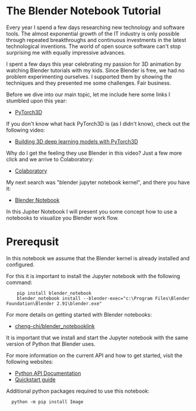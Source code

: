 
# The Blender Notebook Tutorial

Every year I spend a few days researching new technology and software tools. The almost exponential growth of the IT industry is only possible through repeated breakthroughs and continuous investments in the latest technological inventions.
The world of open source software can't stop surprising me with equally impressive advances.

I spent a few days this year celebrating my passion for 3D animation by watching Blender tutorials with my kids. Since Blender is free, we had no problem experimenting ourselves. I supported them by showing the techniques and they presented me some challenges. Fair business.

Before we dive into our main topic, let me include here some links I stumbled upon this year:

- [PyTorch3D](https://pytorch3d.org/)

If you don't know what hack PyTorch3D is (as I didn't know), check out the following video:

- [Building 3D deep learning models with PyTorch3D](https://www.youtube.com/watch?v=0JEb7knenps)

Why do I get the feeling they use Blender in this video? Just a few more click and we arrive to Colaboratory:

- [Colaboratory](https://colab.research.google.com/notebooks/intro.ipynb)

My next search was "blender jupyter notebook kernel", and there you have it:

- [Blender Notebook](https://pypi.org/project/blender-notebook/)


In this Jupiter Notebook I will present you some concept how to use a notebooks to visualize you Blender work flow. 

# Prerequsit

In this notebook we assume that the Blender kernel is already installed and configured.

For this it is important to install the Jupyter notebook with the following command:

```shell
    pip install blender_notebook
    blender_notebook install --blender-exec="c:\Program Files\Blender Foundation\Blender 2.91\blender.exe"
```

For more details on getting started with Blender notebooks:

- [cheng-chi/blender_notebooklink](https://github.com/cheng-chi/blender_notebook)

It is important that we install and start the Jupyter notebook with the same version of Python that Blender uses.

For more information on the current API and how to get started, visit the following websites:

- [Python API Documentation](https://docs.blender.org/api/current/index.html)
- [Quickstart guide](https://docs.blender.org/api/current/info_quickstart.html)


Additional python packages required to use this notebook:

```script
  python -m pip install Image
```
